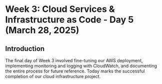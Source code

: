 # Week 3: Cloud Services & Infrastructure as Code - Day 5 (March 28, 2025)

## Introduction

The final day of Week 3 involved fine-tuning our AWS deployment, implementing monitoring and logging with CloudWatch, and documenting the entire process for future reference. Today marks the successful completion of our cloud infrastructure project.
